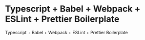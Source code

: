 # Typescript + Babel + Webpack + ESLint + Prettier Boilerplate
Typescript + Babel + Webpack + ESLint + Prettier Boilerplate
